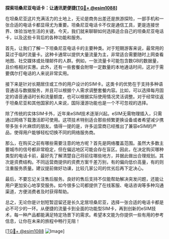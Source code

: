 **探索坦桑尼亚电话卡：让通讯更便捷[[TG💪+ @esim1088](https://t.me/s/esim1088)]**

在坦桑尼亚这片充满活力的土地上，无论是商务出差还是旅游探险，一部手机和一张合适的电话卡都显得尤为重要。坦桑尼亚电话卡不仅是通信工具，更是连接世界、体验当地生活的关键。今天，我们就来聊聊如何选择适合自己的坦桑尼亚电话卡，以及这些卡背后的各种功能和服务。

首先，让我们了解一下坦桑尼亚电话卡的主要种类。对于短期游客来说，最常用的莫过于临时流量卡。这种卡通常以提供大量流量为主，非常适合需要随时上网查看地图、社交媒体或处理邮件的人群。例如，一张流量卡可能包含数GB的数据量，且价格相对实惠。此外，还有一些套餐会附带一定数量的本地通话时间，这对于需要偶尔打电话的人来说非常实用。

接下来是针对长期居住或工作的用户设计的SIM卡。这类卡的优势在于支持多种语音通话与数据服务，并且可以根据个人需求调整套餐内容。比如，可以选择每月固定的语音通话时长和流量额度，也可以根据实际使用情况灵活调整。对于经常往返于坦桑尼亚和其他国家的人来说，国际漫游功能也是一个不可忽视的选择。

除了传统的实体SIM卡外，近年来eSIM技术逐渐兴起。eSIM无需物理插入，只需通过网络下载激活即可使用。这项技术特别适合那些频繁更换设备或者希望减少携带多张卡片麻烦的朋友。值得一提的是，许多运营商已经推出了兼容eSIM的产品，使得用户能够轻松切换不同的网络服务商。

那么，在购买之前有哪些需要注意的地方呢？首先是网络覆盖范围。虽然大多数主要城市的信号都非常稳定，但在偏远地区可能会存在盲区。因此，在决定购买哪种类型的电话卡前，最好先了解清楚自己将前往哪些地方，并据此做出合理规划。其次是资费结构。不同运营商提供的资费方案千差万别，有的偏向低价高量，有的则注重服务质量。建议提前做好功课，比较几家公司的优劣后再下定决心。

最后，不要忘记关注售后服务。良好的售后支持不仅能帮助解决突发问题，还能让用户更加安心地享受服务。如今很多公司都提供了在线客服、电话咨询等多种沟通渠道，方便消费者及时获得帮助。

总之，无论你是计划短暂逗留还是长久定居坦桑尼亚，选择一张合适的电话卡都是必不可少的一环。从便捷的流量卡到全面的功能型SIM卡，再到创新的eSIM技术，每一种产品都能满足特定场景下的需求。希望本文能为你提供一些有用的参考信息，让你在未来的旅程中畅行无阻！

[[TG💪+ @esim1088](https://t.me/s/esim1088) ![Image](https://i.postimg.cc/4NQfJmqS/Snipaste-2025-05-13-00-14-12.png)]